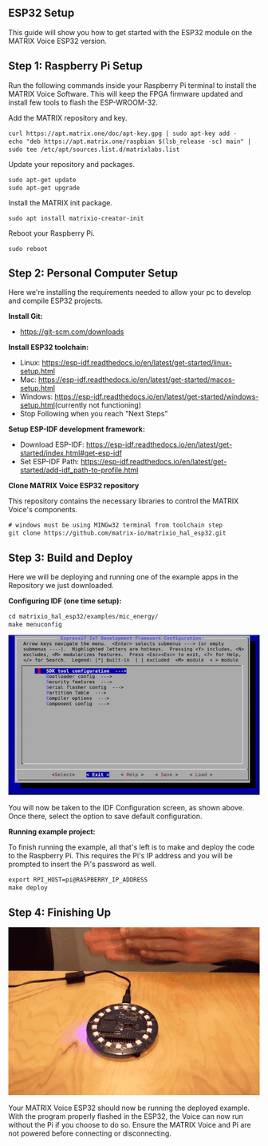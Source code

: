 ## ESP32 Setup
This guide will show you how to get started with the ESP32 module on the MATRIX Voice ESP32 version.

## Step 1: Raspberry Pi Setup

Run the following commands inside your Raspberry Pi terminal to install the MATRIX Voice Software. This will keep the FPGA firmware updated and install few tools to flash the ESP-WROOM-32.

Add the MATRIX repository and key.
```language-bash
curl https://apt.matrix.one/doc/apt-key.gpg | sudo apt-key add -
echo "deb https://apt.matrix.one/raspbian $(lsb_release -sc) main" | sudo tee /etc/apt/sources.list.d/matrixlabs.list
```

Update your repository and packages.
```language-bash
sudo apt-get update
sudo apt-get upgrade
```

Install the MATRIX init package.
```language-bash
sudo apt install matrixio-creator-init
```

Reboot your Raspberry Pi.
```language-bash
sudo reboot
```

## Step 2: Personal Computer Setup

Here we're installing the requirements needed to allow your pc to develop and compile ESP32 projects.

<b>Install Git:</b>

- <a href="https://git-scm.com/downloads" target="_blank">https://git-scm.com/downloads</a>

<b>Install ESP32 toolchain:</b>

- Linux: <a href="https://esp-idf.readthedocs.io/en/latest/get-started/linux-setup.html" target="_blank">https://esp-idf.readthedocs.io/en/latest/get-started/linux-setup.html</a>
- Mac: <a href="https://esp-idf.readthedocs.io/en/latest/get-started/macos-setup.html" target="_blank">https://esp-idf.readthedocs.io/en/latest/get-started/macos-setup.html</a>
- Windows: <a href="https://esp-idf.readthedocs.io/en/latest/get-started/windows-setup.html" target="_blank">https://esp-idf.readthedocs.io/en/latest/get-started/windows-setup.html</a>(currently not functioning)
- Stop Following when you reach "Next Steps"

<b>Setup ESP-IDF development framework:</b>

- Download ESP-IDF: <a href="https://esp-idf.readthedocs.io/en/latest/get-started/index.html#get-esp-idf" target="_blank">https://esp-idf.readthedocs.io/en/latest/get-started/index.html#get-esp-idf</a>
- Set ESP-IDF Path: <a href="https://esp-idf.readthedocs.io/en/latest/get-started/add-idf_path-to-profile.html" target="_blank">https://esp-idf.readthedocs.io/en/latest/get-started/add-idf_path-to-profile.html</a>

<b>Clone MATRIX Voice ESP32 repository</b>

This repository contains the necessary libraries to control the MATRIX Voice's components.
```language-bash
# windows must be using MINGw32 terminal from toolchain step
git clone https://github.com/matrix-io/matrixio_hal_esp32.git
```

## Step 3: Build and Deploy

Here we will be deploying and running one of the example apps in the Repository we just downloaded.

<b>Configuring IDF (one time setup):</b>
```language-bash
cd matrixio_hal_esp32/examples/mic_energy/
make menuconfig
```

![](img/esp32-1.jpg)

You will now be taken to the IDF Configuration screen, as shown above. Once there, select the <Exit> option to save default configuration.

<b>Running example project:</b>

To finish running the example, all that's left is to make and deploy the code to the Raspberry Pi. This requires the Pi's IP address and you will be prompted to insert the Pi's password as well.
```language-bash
export RPI_HOST=pi@RASPBERRY_IP_ADDRESS
make deploy
```

## Step 4: Finishing Up

![](img/esp32-2.gif)

Your MATRIX Voice ESP32 should now be running the deployed example. With the program properly flashed in the ESP32, the Voice can now run without the Pi if you choose to do so. Ensure the MATRIX Voice and Pi are not powered before connecting or disconnecting.




